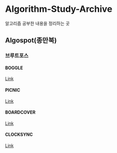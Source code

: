 # Algorithm-Study-Archive
알고리즘 공부한 내용을 정리하는 곳

## Algospot(종만북)
### 브루트포스
#### BOGGLE
[Link](https://github.com/Uniaut/Algorithm-Study-Archive/blob/main/Algospot/BOGGLE.md)
#### PICNIC
[Link](https://github.com/Uniaut/Algorithm-Study-Archive/blob/main/Algospot/PICNIC.md)
#### BOARDCOVER
[Link](https://github.com/Uniaut/Algorithm-Study-Archive/blob/main/Algospot/BOARDCOVER.md)
#### CLOCKSYNC
[Link](https://github.com/Uniaut/Algorithm-Study-Archive/blob/main/Algospot/CLOCKSYNC.md)
